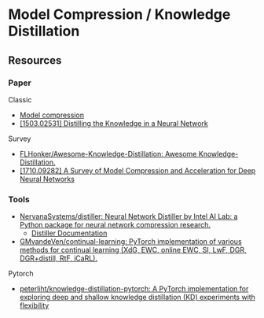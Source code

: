 # Model Compression / Knowledge Distillation

## Resources

### Paper

Classic

* [Model compression](https://dl.acm.org/citation.cfm?id=1150464)
* [[1503.02531] Distilling the Knowledge in a Neural Network](https://arxiv.org/abs/1503.02531)

Survey

* [FLHonker/Awesome-Knowledge-Distillation: Awesome Knowledge-Distillation.](https://github.com/FLHonker/Awesome-Knowledge-Distillation)
* [[1710.09282] A Survey of Model Compression and Acceleration for Deep Neural Networks](https://arxiv.org/abs/1710.09282)

### Tools

* [NervanaSystems/distiller: Neural Network Distiller by Intel AI Lab: a Python package for neural network compression research.](https://github.com/NervanaSystems/distiller)
  * [Distiller Documentation](https://nervanasystems.github.io/distiller)
* [GMvandeVen/continual-learning: PyTorch implementation of various methods for continual learning (XdG, EWC, online EWC, SI, LwF, DGR, DGR+distill, RtF, iCaRL).](https://github.com/GMvandeVen/continual-learning)

Pytorch

* [peterliht/knowledge-distillation-pytorch: A PyTorch implementation for exploring deep and shallow knowledge distillation (KD) experiments with flexibility](https://github.com/peterliht/knowledge-distillation-pytorch)
